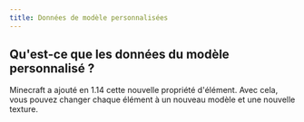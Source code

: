 ```yaml
---
title: Données de modèle personnalisées
---
```


## Qu'est-ce que les données du modèle personnalisé ?

Minecraft a ajouté en 1.14 cette nouvelle propriété d'élément. Avec cela, vous pouvez changer chaque élément à un nouveau modèle et une nouvelle texture.